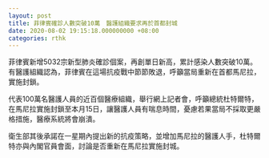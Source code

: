 ```yaml
---
layout: post
title: 菲律賓確診人數突破10萬　醫護組織要求再於首都封城
date: 2020-08-02 19:15:18.000000000 +08:00
categories: rthk
---
```


菲律賓新增5032宗新型肺炎確診個案，再創單日新高，累計感染人數突破10萬。有醫護組織認為，菲律賓在這場抗疫戰中節節敗退，呼籲當局重新在首都馬尼拉，實施封鎖。

代表100萬名醫護人員的近百個醫療組織，舉行網上記者會，呼籲總統杜特爾特，在馬尼拉實施封鎖至本月15日，讓醫護人員有喘息時間，憂慮若果當局不採取更嚴格措施，醫療系統將會崩潰。

衛生部其後承諾在一星期內提出新的抗疫策略，並增加馬尼拉的醫護人手，杜特爾特亦與內閣官員會面，討論是否重新在馬尼拉實施封城。
